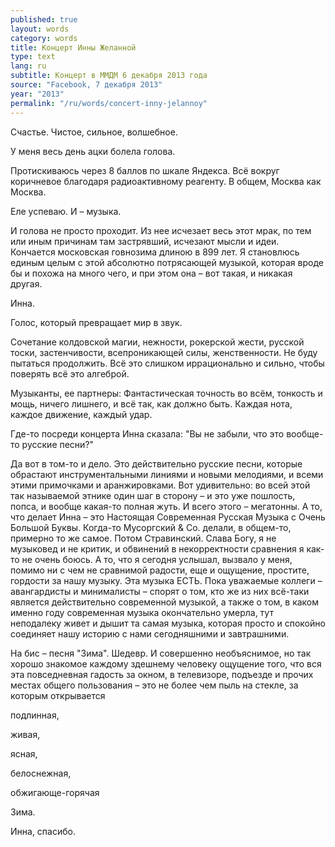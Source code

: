 ```yaml
---
published: true
layout: words
category: words
title: Концерт Инны Желанной
type: text
lang: ru
subtitle: Концерт в ММДМ 6 декабря 2013 года
source: "Facebook, 7 декабря 2013"
year: "2013"
permalink: "/ru/words/concert-inny-jelannoy"
---
```


Счастье. Чистое, сильное, волшебное.

У меня весь день ацки болела голова.

Протискиваюсь через 8 баллов по шкале Яндекса. Всё вокруг коричневое благодаря радиоактивному реагенту. В общем, Москва как Москва.

Еле успеваю. И – музыка.

И голова не просто проходит. Из нее исчезает весь этот мрак, по тем или иным причинам там застрявший, исчезают мысли и идеи. Кончается московская говнозима длиною в 899 лет. Я становлюсь единым целым с этой абсолютно потрясающей музыкой, которая вроде бы и похожа на много чего, и при этом она – вот такая, и никакая другая.

Инна.

Голос, который превращает мир в звук.

Сочетание колдовской магии, нежности, рокерской жести, русской тоски, застенчивости, всепроникающей силы, женственности. Не буду пытаться продолжить. Всё это слишком иррационально и сильно, чтобы поверять всё это алгеброй.

Музыканты, ее партнеры: Фантастическая точность во всём, тонкость и мощь, ничего лишнего, и всё так, как должно быть. Каждая нота, каждое движение, каждый удар.

Где-то посреди концерта Инна сказала: "Вы не забыли, что это вообще-то русские песни?"

Да вот в том-то и дело. Это действительно русские песни, которые обрастают инструментальными линиями и новыми мелодиями, и всеми этими примочками и аранжировками. Вот удивительно: во всей этой так называемой этнике один шаг в сторону – и это уже пошлость, попса, и вообще какая-то полная жуть. И всего этого – мегатонны. А то, что делает Инна – это Настоящая Современная Русская Музыка с Очень Большой Буквы. Когда-то Мусоргский & Co. делали, в общем-то, примерно то же самое. Потом Стравинский. Слава Богу, я не музыковед и не критик, и обвинений в некорректности сравнения я как-то не очень боюсь. А то, что я сегодня услышал, вызвало у меня, помимо ни с чем не сравнимой радости, еще и ощущение, простите, гордости за нашу музыку. Эта музыка ЕСТЬ. Пока уважаемые коллеги – авангардисты и минималисты – спорят о том, кто же из них всё-таки является действительно современной музыкой, а также о том, в каком именно году современная музыка окончательно умерла, тут неподалеку живет и дышит та самая музыка, которая просто и спокойно соединяет нашу историю с нами сегодняшними и завтрашними.

На бис – песня "Зима". Шедевр. И совершенно необъяснимое, но так хорошо знакомое каждому здешнему человеку ощущение того, что вся эта повседневная гадость за окном, в телевизоре, подъезде и прочих местах общего пользования – это не более чем пыль на стекле, за которым открывается

подлинная,

живая,

ясная,

белоснежная,

обжигающе-горячая

Зима.  
  
  
  
Инна, спасибо.